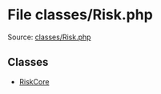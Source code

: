 File classes/Risk.php
=========

Source: [classes/Risk.php](https://github.com/PrestaShop/PrestaShop/blob/1.5.6.3/classes/Risk.php)


Classes
-------

* [RiskCore](class.RiskCore.md)

